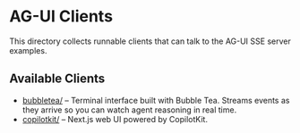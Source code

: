 # AG-UI Clients

This directory collects runnable clients that can talk to the AG-UI SSE server examples.

## Available Clients

- [bubbletea/](bubbletea/) – Terminal interface built with Bubble Tea. Streams events as they arrive so you can watch agent reasoning in real time.
- [copilotkit/](copilotkit/) – Next.js web UI powered by CopilotKit.
